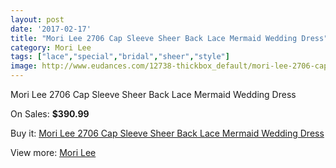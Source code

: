 ```yaml
---
layout: post
date: '2017-02-17'
title: "Mori Lee 2706 Cap Sleeve Sheer Back Lace Mermaid Wedding Dress"
category: Mori Lee
tags: ["lace","special","bridal","sheer","style"]
image: http://www.eudances.com/12738-thickbox_default/mori-lee-2706-cap-sleeve-sheer-back-lace-mermaid-wedding-dress.jpg
---
```

Mori Lee 2706 Cap Sleeve Sheer Back Lace Mermaid Wedding Dress

On Sales: **$390.99**
<a href="https://www.eudances.com/en/mori-lee/3906-mori-lee-2706-cap-sleeve-sheer-back-lace-mermaid-wedding-dress.html"><amp-img layout="responsive" width="600" height="600" src="//www.eudances.com/12738-thickbox_default/mori-lee-2706-cap-sleeve-sheer-back-lace-mermaid-wedding-dress.jpg" alt="Mori Lee 2706 Cap Sleeve Sheer Back Lace Mermaid Wedding Dress 0" /></a>
<a href="https://www.eudances.com/en/mori-lee/3906-mori-lee-2706-cap-sleeve-sheer-back-lace-mermaid-wedding-dress.html"><amp-img layout="responsive" width="600" height="600" src="//www.eudances.com/12743-thickbox_default/mori-lee-2706-cap-sleeve-sheer-back-lace-mermaid-wedding-dress.jpg" alt="Mori Lee 2706 Cap Sleeve Sheer Back Lace Mermaid Wedding Dress 1" /></a>
<a href="https://www.eudances.com/en/mori-lee/3906-mori-lee-2706-cap-sleeve-sheer-back-lace-mermaid-wedding-dress.html"><amp-img layout="responsive" width="600" height="600" src="//www.eudances.com/12742-thickbox_default/mori-lee-2706-cap-sleeve-sheer-back-lace-mermaid-wedding-dress.jpg" alt="Mori Lee 2706 Cap Sleeve Sheer Back Lace Mermaid Wedding Dress 2" /></a>
<a href="https://www.eudances.com/en/mori-lee/3906-mori-lee-2706-cap-sleeve-sheer-back-lace-mermaid-wedding-dress.html"><amp-img layout="responsive" width="600" height="600" src="//www.eudances.com/12741-thickbox_default/mori-lee-2706-cap-sleeve-sheer-back-lace-mermaid-wedding-dress.jpg" alt="Mori Lee 2706 Cap Sleeve Sheer Back Lace Mermaid Wedding Dress 3" /></a>
<a href="https://www.eudances.com/en/mori-lee/3906-mori-lee-2706-cap-sleeve-sheer-back-lace-mermaid-wedding-dress.html"><amp-img layout="responsive" width="600" height="600" src="//www.eudances.com/12740-thickbox_default/mori-lee-2706-cap-sleeve-sheer-back-lace-mermaid-wedding-dress.jpg" alt="Mori Lee 2706 Cap Sleeve Sheer Back Lace Mermaid Wedding Dress 4" /></a>
<a href="https://www.eudances.com/en/mori-lee/3906-mori-lee-2706-cap-sleeve-sheer-back-lace-mermaid-wedding-dress.html"><amp-img layout="responsive" width="600" height="600" src="//www.eudances.com/12739-thickbox_default/mori-lee-2706-cap-sleeve-sheer-back-lace-mermaid-wedding-dress.jpg" alt="Mori Lee 2706 Cap Sleeve Sheer Back Lace Mermaid Wedding Dress 5" /></a>

Buy it: [Mori Lee 2706 Cap Sleeve Sheer Back Lace Mermaid Wedding Dress](https://www.eudances.com/en/mori-lee/3906-mori-lee-2706-cap-sleeve-sheer-back-lace-mermaid-wedding-dress.html "Mori Lee 2706 Cap Sleeve Sheer Back Lace Mermaid Wedding Dress")

View more: [Mori Lee](https://www.eudances.com/en/9-mori-lee "Mori Lee")